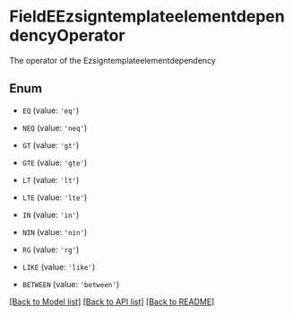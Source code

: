 # FieldEEzsigntemplateelementdependencyOperator

The operator of the Ezsigntemplateelementdependency

## Enum

* `EQ` (value: `'eq'`)

* `NEQ` (value: `'neq'`)

* `GT` (value: `'gt'`)

* `GTE` (value: `'gte'`)

* `LT` (value: `'lt'`)

* `LTE` (value: `'lte'`)

* `IN` (value: `'in'`)

* `NIN` (value: `'nin'`)

* `RG` (value: `'rg'`)

* `LIKE` (value: `'like'`)

* `BETWEEN` (value: `'between'`)

[[Back to Model list]](../README.md#documentation-for-models) [[Back to API list]](../README.md#documentation-for-api-endpoints) [[Back to README]](../README.md)


